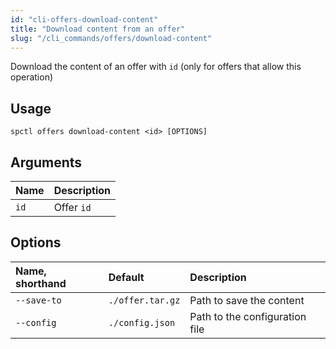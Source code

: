 ```yaml
---
id: "cli-offers-download-content"
title: "Download content from an offer"
slug: "/cli_commands/offers/download-content"
---
```


Download the content of an offer with `id` (only for offers that allow this operation)

## Usage

```
spctl offers download-content <id> [OPTIONS]
```

## Arguments

|**Name**|**Description**|
| :- | :- |
|`id`|Offer `id`|

## Options

|**Name, shorthand**|**Default**|**Description**|
| :- | :- | :- |
|`--save-to`|`./offer.tar.gz`|Path to save the content|
|`--config`|`./config.json`|Path to the configuration file|
